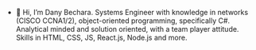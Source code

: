 - 👋 Hi, I’m Dany Bechara.
Systems Engineer with knowledge in networks (CISCO CCNA1/2), object-oriented programming,
specifically C#. Analytical minded and solution oriented,
with a team player attitude. Skills in HTML, CSS, JS, React.js, Node.js and more.
